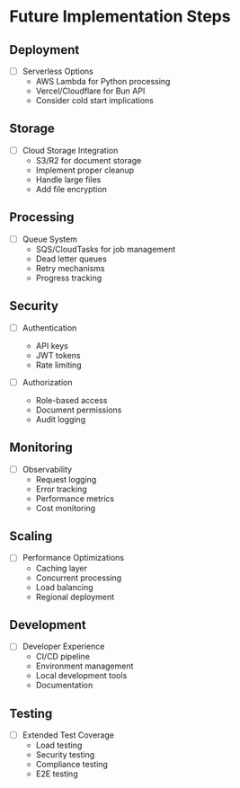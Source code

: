 # Future Implementation Steps

## Deployment

- [ ] Serverless Options
  - AWS Lambda for Python processing
  - Vercel/Cloudflare for Bun API
  - Consider cold start implications

## Storage

- [ ] Cloud Storage Integration
  - S3/R2 for document storage
  - Implement proper cleanup
  - Handle large files
  - Add file encryption

## Processing

- [ ] Queue System
  - SQS/CloudTasks for job management
  - Dead letter queues
  - Retry mechanisms
  - Progress tracking

## Security

- [ ] Authentication

  - API keys
  - JWT tokens
  - Rate limiting

- [ ] Authorization
  - Role-based access
  - Document permissions
  - Audit logging

## Monitoring

- [ ] Observability
  - Request logging
  - Error tracking
  - Performance metrics
  - Cost monitoring

## Scaling

- [ ] Performance Optimizations
  - Caching layer
  - Concurrent processing
  - Load balancing
  - Regional deployment

## Development

- [ ] Developer Experience
  - CI/CD pipeline
  - Environment management
  - Local development tools
  - Documentation

## Testing

- [ ] Extended Test Coverage
  - Load testing
  - Security testing
  - Compliance testing
  - E2E testing
